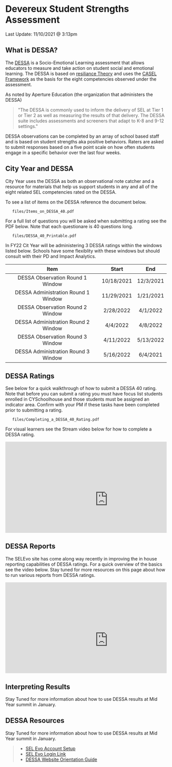 # Devereux Student Strengths Assessment

Last Update: 11/10/2021 @ 3:13pm

## What is DESSA?

The [DESSA](https://apertureed.com/research/about-the-dessa/) is a Socio-Emotional Learning assessment that allows educators to measure and take action on student social and emotional learning. The DESSA is based on [resiliance Theory](https://link.springer.com/chapter/10.1007/978-1-4614-3661-4_14) and uses the [CASEL Framework](https://casel.org/fundamentals-of-sel/what-is-the-casel-framework/) as the basis for the eight competencies observed under the assessment.

As noted by Aperture Education (the organization that administers the DESSA)

> "The DESSA is commonly used to inform the delivery of SEL at Tier 1 or Tier 2 as well as measuring the results of that delivery. The DESSA suite includes assessments and screeners that adapt to K-8 and 9-12 settings."

DESSA observations can be completed by an array of school based staff and is based on student strengths aka positive behaviors. Raters are asked to submit responses based on a five point scale on how often students engage in a specific behavior over the last four weeks.

## City Year and DESSA

City Year uses the DESSA as both an observational note catcher and a resource for materials that help us support students in any and all of the eight related SEL competencies rated on the DESSA.

To see a list of items on the DESSA reference the document below.

```pdf
   files/Items_on_DESSA_40.pdf
```

For a full list of questions you will be asked when submitting a rating see the PDF below. Note that each questionare is 40 questions long.

```pdf
   files/DESSA_40_Printable.pdf
```
In FY22 Cit Year will be administering 3 DESSA ratings within the windows listed below. Schools have some flexiblity with these windows but should consult with their PD and Impact Analytics.

|                 Item                	|    Start   	|     End    	|
|:-----------------------------------:	|:----------:	|:----------:	|
|   DESSA Observation Round 1 Window  	| 10/18/2021 	| 12/3/2021 	|
| DESSA Administration Round 1 Window 	| 11/29/2021 	| 1/21/2021 	|
|   DESSA Observation Round 2 Window  	| 2/28/2022  	| 4/1/2022  	|
| DESSA Administration Round 2 Window 	| 4/4/2022  	| 4/8/2022   	|
|   DESSA Observation Round 3 Window  	| 4/11/2022  	| 5/13/2022  	|
| DESSA Administration Round 3 Window 	| 5/16/2022  	| 6/4/2021   	|

## DESSA Ratings

See below for a quick walkthrough of how to submit a DESSA 40 rating. Note that before you can submit a rating you must have focus list students enrolled in CYSchoolhouse and those students must be assigned an indicator area. Confirm with your PM if these tasks have been completed prior to submitting a rating.

```pdf
   files/Completing_a_DESSA_40_Rating.pdf
```
For visual learners see the Stream video below for how to complete a DESSA rating.

   <div style='max-width: 640px'><div style='position: relative; padding-bottom: 56.25%; height: 0; overflow: hidden;'><iframe width="640" height="360" src="https://web.microsoftstream.com/embed/video/ec3a0ff7-ae1f-4e6c-a822-6d9b402d500e?autoplay=false&showinfo=true" allowfullscreen style="border:none;"></iframe></div></div>

## DESSA Reports

The SELEvo site has come along way recently in improving the in house reporting capabilities of DESSA ratings. For a quick overview of the basics see the video below. Stay tuned for more resources on this page about how to run various reports from DESSA ratings.

   <div style='max-width: 640px'><div style='position: relative; padding-bottom: 56.25%; height: 0; overflow: hidden;'><iframe width="640" height="360" src="https://web.microsoftstream.com/embed/video/e9add909-348a-40d8-a50a-b9549b28327d?autoplay=false&showinfo=true" allowfullscreen style="border:none;"></iframe></div></div>
 
## Interpreting Results

Stay Tuned for more information about how to use DESSA results at Mid Year summit in January.

## DESSA Resources

Stay Tuned for more information about how to use DESSA results at Mid Year summit in January.

>- [SEL Evo Account Setup](<https://cityyear.sharepoint.com/teams/programs/wswc/sed/SE Resource Library/Setting Up SEL Evo Password and Okta Single Sign-On.pdf>)
>- [SEL Evo Login Link](https://sel.datalinkevo.com/#/login)
>- [DESSA Website Orientation Guide](<https://cityyear.sharepoint.com/teams/programs/wswc/sed/SE Resource Library/Orientation to SEL Evo.pdf>)